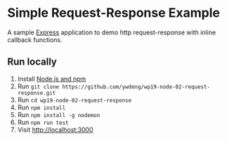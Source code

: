 # Simple Request-Response Example

A sample [Express](http://expressjs.com/) application to demo http request-response with inline callback functions.

## Run locally

1. Install [Node.js and npm](https://nodejs.org/)
1. Run `git clone https://github.com/ywdeng/wp19-node-02-request-response.git`
1. Run `cd wp19-node-02-request-response`
1. Run `npm install`
1. Run `npm install -g nodemon`
1. Run `npm run test`
1. Visit [http://localhost:3000](http://localhost:3000)
